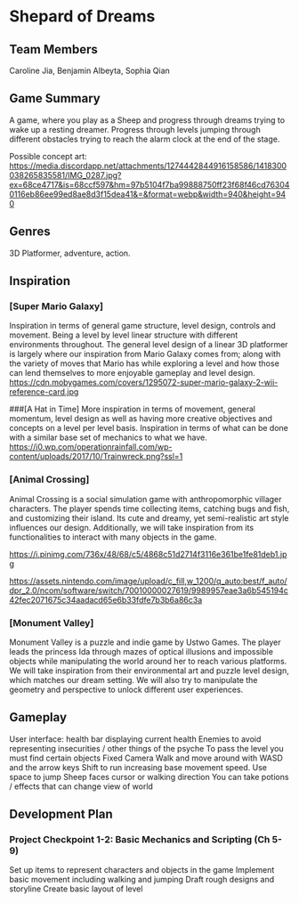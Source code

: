 # Shepard of Dreams

## Team Members

Caroline Jia, Benjamin Albeyta, Sophia Qian

## Game Summary

A game, where you play as a Sheep and progress through dreams trying to wake up a resting dreamer. Progress through levels jumping through different obstacles trying to reach the alarm clock at the end of the stage.

Possible concept art:
https://media.discordapp.net/attachments/1274442844916158586/1418300038265835581/IMG_0287.jpg?ex=68ce4717&is=68ccf597&hm=97b5104f7ba99888750ff23f68f46cd763040116eb86ee99ed8ae8d3f15dea41&=&format=webp&width=940&height=940

## Genres

3D Platformer, adventure, action.

## Inspiration

### [Super Mario Galaxy]
Inspiration in terms of general game structure, level design, controls and movement. Being a level by level linear structure with different environments throughout. The general level design of a linear 3D platformer is largely where our inspiration from Mario Galaxy comes from; along with the variety of moves that Mario has while exploring a level and how those can lend themselves to more enjoyable gameplay and level design. 
https://cdn.mobygames.com/covers/1295072-super-mario-galaxy-2-wii-reference-card.jpg


###[A Hat in Time]
More inspiration in terms of movement, general momentum, level design as well as having more creative objectives and concepts on a level per level basis. Inspiration in terms of what can be done with a similar base set of mechanics to what we have.
https://i0.wp.com/operationrainfall.com/wp-content/uploads/2017/10/Trainwreck.png?ssl=1


### [Animal Crossing]

Animal Crossing is a social simulation game with anthropomorphic villager characters. The player spends time collecting items, catching bugs and fish, and customizing their island. Its cute and dreamy, yet semi-realistic art style influences our design. Additionally, we will take inspiration from its functionalities to interact with many objects in the game. 

https://i.pinimg.com/736x/48/68/c5/4868c51d2714f3116e361be1fe81deb1.jpg 

https://assets.nintendo.com/image/upload/c_fill,w_1200/q_auto:best/f_auto/dpr_2.0/ncom/software/switch/70010000027619/9989957eae3a6b545194c42fec2071675c34aadacd65e6b33fdfe7b3b6a86c3a 


### [Monument Valley]

Monument Valley is a puzzle and indie game by Ustwo Games. The player leads the princess Ida through mazes of optical illusions and impossible objects while manipulating the world around her to reach various platforms. We will take inspiration from their environmental art and puzzle level design, which matches our dream setting. We will also try to manipulate the geometry and perspective to unlock different user experiences.




## Gameplay

User interface: health bar displaying current health
Enemies to avoid representing insecurities / other things of the psyche
To pass the level you must find certain objects 
Fixed Camera
Walk and move around with WASD and the arrow keys
Shift to run increasing base movement speed.
Use space to jump
Sheep faces cursor or walking direction
You can take potions / effects that can change view of world

## Development Plan

### Project Checkpoint 1-2: Basic Mechanics and Scripting (Ch 5-9)

Set up items to represent characters and objects in the game
Implement basic movement including walking and jumping
Draft rough designs and storyline
Create basic layout of level
